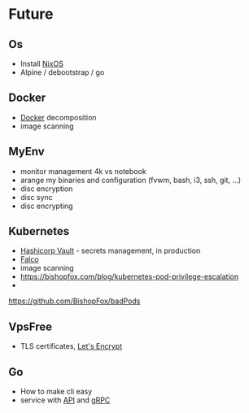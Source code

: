 # Future

## Os

- Install [NixOS](https://nixos.org/)
- Alpine / debootstrap / go

## Docker

- [Docker](https://www.docker.com/) decomposition
- image scanning

## MyEnv

- monitor management 4k vs notebook
- arange my binaries and configuration (fvwm, bash, i3, ssh, git, ...)
- disc encryption
- disc sync
- disc encrypting

## Kubernetes

- [Hashicorp Vault](https://www.vaultproject.io/) - secrets management, in production
- [Falco](https://falco.org/about/faq/)
- image scanning
- https://bishopfox.com/blog/kubernetes-pod-privilege-escalation
- 
https://github.com/BishopFox/badPods

## VpsFree

- TLS certificates, [Let's Encrypt](https://letsencrypt.org/)

## Go

- How to make cli easy
- service with [API](https://golang.org/pkg/net/http/) and [gRPC](https://grpc.io/)